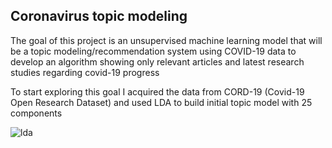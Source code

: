 ## Coronavirus topic modeling

The goal of this project is an unsupervised machine learning model that will be a topic modeling/recommendation system using COVID-19 data to develop an algorithm showing only relevant articles and latest research studies regarding covid-19 progress

To start exploring this goal I acquired the data from CORD-19 (Covid-19 Open Research Dataset) and used LDA to build initial topic model with 25 components

 ![lda](https://github.com/sambu2010/unsupervised_learning/blob/main/LDA.png)